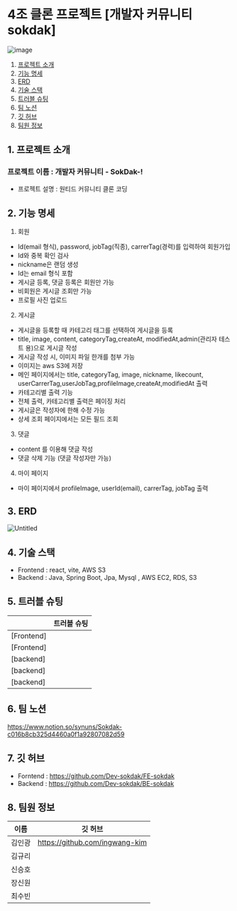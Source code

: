 # 4조 클론 프로젝트 [개발자 커뮤니티 sokdak] #
![image](https://user-images.githubusercontent.com/117730606/209823456-57bbc991-d430-4f31-8ade-6b5ad2114bd0.png)




1. [프로젝트 소개](#1-프로젝트-소개)
2. [기능 명세](#2-기능-명세)
3. [ERD](#3-ERD)
4. [기술 스택](#4-기술-스택)
5. [트러블 슈팅](#5-트러블-슈팅)
6. [팀 노션](#6-팀-노션)
7. [깃 허브](#7-깃-허브)
8. [팀원 정보](#8-팀원-정보)



## 1. 프로젝트 소개

### 프로젝트 이름 : **개발자 커뮤니티** - SokDak-!
- 프로젝트 설명 : 원티드 커뮤니티 클론 코딩

## 2. 기능 명세

1. 회원
- Id(email 형식), password, jobTag(직종), carrerTag(경력)를 입력하여 회원가입
- Id와  중복 확인 검사
- nickname은 랜덤 생성
- Id는 email 형식 포함
- 게시글 등록, 댓글 등록은 회원만 가능
- 비회원은 게시글 조회만 가능
- 프로필 사진 업로드

2. 게시글

- 게시글을 등록할 때 카테고리 태그를 선택하여 게시글을 등록
- title, image, content, categoryTag,createAt, modifiedAt,admin(관리자 테스트 용)으로 게시글 작성
- 게시글 작성 시, 이미지 파일 한개를 첨부 가능
- 이미지는 aws S3에 저장
- 메인 페이지에서는 title, categoryTag, image, nickname, likecount, userCarrerTag,userJobTag,profileImage,createAt,modifiedAt 출력
- 카테고리별 출력 기능
- 전체 출력, 카테고리별 출력은 페이징 처리
- 게시글은 작성자에 한해 수정 가능
- 상세 조회 페이지에서는 모든 필드 조회

3. 댓글
- content 를 이용해 댓글 작성
- 댓글 삭제 기능 (댓글 작성자만 가능)

4. 마이 페이지
- 마이 페이지에서 profileImage, userId(email), carrerTag, jobTag 출력

## 3. ERD
![Untitled](https://user-images.githubusercontent.com/117730606/209832258-2118cc8d-f543-4413-854f-6e6d7761e0ed.png)


## 4. 기술 스택
- Frontend : react, vite, AWS S3
- Backend  : Java, Spring Boot, Jpa, Mysql , AWS EC2, RDS, S3

## 5. 트러블 슈팅


  |   | 트러블 슈팅 |
|--|--|
| [Frontend] |  |
| [Frontend] |  |
| [backend] |  |
| [backend] |  |
| [backend] |  |


## 6. 팀 노션
https://www.notion.so/synuns/Sokdak-c016b8cb325d4460a0f1a92807082d59

## 7. 깃 허브
- Forntend : https://github.com/Dev-sokdak/FE-sokdak
- Backend : https://github.com/Dev-sokdak/BE-sokdak


## 8. 팀원 정보
| 이름 | 깃 허브 |
|--|--|
| 김인광 | https://github.com/ingwang-kim |
| 김규리 |  |
| 신승호 |  |
| 장신원 |  |
| 최수빈 |  |




